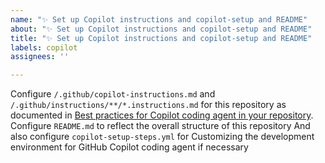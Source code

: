 ```yaml
---
name: "✨ Set up Copilot instructions and copilot-setup and README"
about: "✨ Set up Copilot instructions and copilot-setup and README"
title: "✨ Set up Copilot instructions and copilot-setup and README"
labels: copilot
assignees: ''

---
```


Configure `/.github/copilot-instructions.md` and `/.github/instructions/**/*.instructions.md` for this repository as documented in [Best practices for Copilot coding agent in your repository](https://gh.io/copilot-coding-agent-tips).
Configure `README.md` to reflect the overall structure of this repository
And also configure `copilot-setup-steps.yml` for Customizing the development environment for GitHub Copilot coding agent if necessary
